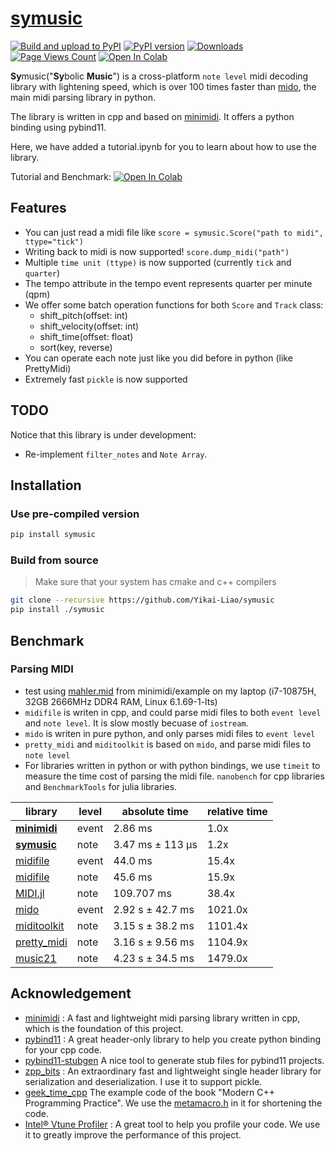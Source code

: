 # [symusic](https://github.com/Yikai-Liao/symusic)
[![Build and upload to PyPI](https://github.com/Yikai-Liao/symusic/actions/workflows/wheel.yml/badge.svg?branch=main)](https://github.com/Yikai-Liao/symusic/actions/workflows/wheel.yml) [![PyPI version](https://badge.fury.io/py/symusic.svg)](https://badge.fury.io/py/symusic) [![Downloads](https://static.pepy.tech/badge/symusic)](https://pepy.tech/project/symusic) [![Page Views Count](https://badges.toozhao.com/badges/01HGE1345YAKN4YV7WF0JRKZJK/blue.svg)](https://badges.toozhao.com/stats/01HGE1345YAKN4YV7WF0JRKZJK "Get your own page views count badge on badges.toozhao.com") <a target="_blank" href="https://colab.research.google.com/github/Yikai-Liao/symusic/blob/main/tutorial.ipynb">
  <img src="https://colab.research.google.com/assets/colab-badge.svg" alt="Open In Colab"/>
</a>

**Sy**music("**Sy**bolic **Music**") is a cross-platform `note level` midi decoding library with lightening speed, which is over 100 times faster than [mido](https://github.com/mido/mido), the main midi parsing library in python.

The library is written in cpp and based on [minimidi](https://github.com/lzqlzzq/minimidi/tree/main). It offers a python binding using pybind11.

Here, we have added a tutorial.ipynb for you to learn about how to use the library.

Tutorial and Benchmark: <a target="_blank" href="https://colab.research.google.com/github/Yikai-Liao/symusic/blob/main/tutorial.ipynb">
  <img src="https://colab.research.google.com/assets/colab-badge.svg" alt="Open In Colab"/>
</a>

## Features

* You can just read a midi file like `score = symusic.Score("path to midi", ttype="tick")`
* Writing back to midi is now supported! `score.dump_midi("path")`
* Multiple `time unit (ttype)` is now supported (currently `tick` and `quarter`)
* The tempo attribute in the tempo event represents quarter per minute (qpm)
* We offer some batch operation functions for both `Score` and `Track` class:
  * shift_pitch(offset: int)
  * shift_velocity(offset: int)
  * shift_time(offset: float)
  * sort(key, reverse)
* You can operate each note just like you did before in python (like PrettyMidi)
* Extremely fast `pickle` is now supported


## TODO

Notice that this library is under development:

* Re-implement `filter_notes` and `Note Array`.

## Installation
### Use pre-compiled version
```bash
pip install symusic
```

### Build from source
> Make sure that your system has cmake and c++ compilers

```bash
git clone --recursive https://github.com/Yikai-Liao/symusic
pip install ./symusic
```

## Benchmark
### Parsing MIDI

* test using [mahler.mid](https://github.com/lzqlzzq/minimidi/blob/main/example/mahler.mid) from minimidi/example on my laptop (i7-10875H, 32GB 2666MHz DDR4 RAM, Linux 6.1.69-1-lts)
* `midifile` is writen in cpp, and could parse midi files to both `event level` and `note level`. It is slow mostly becuase of `iostream`.
* `mido` is writen in pure python, and only parses midi files to `event level`
* `pretty_midi` and `miditoolkit` is based on `mido`, and parse midi files to `note level`
* For libraries written in python or with python bindings, we use `timeit` to measure the time cost of parsing the midi file. `nanobench` for cpp libraries and `BenchmarkTools` for julia libraries.

| library                                                       | level | absolute time     | relative time |
|---------------------------------------------------------------|-------|-------------------|---------------|
| [**minimidi**](https://github.com/lzqlzzq/minimidi)           | event | 2.86 ms           | 1.0x          |
| [**symusic**](https://github.com/Yikai-Liao/symusic)          | note  | 3.47 ms ± 113 µs  | 1.2x          |
| [midifile](https://github.com/craigsapp/midifile)             | event | 44.0 ms           | 15.4x         |
| [midifile](https://github.com/craigsapp/midifile)             | note  | 45.6 ms           | 15.9x         |
| [MIDI.jl](https://github.com/JuliaMusic/MIDI.jl)              | note  | 109.707 ms        | 38.4x         |
| [mido](https://github.com/mido/mido)                          | event | 2.92 s ± 42.7 ms  | 1021.0x       |
| [miditoolkit](https://github.com/YatingMusic/miditoolkit)     | note  | 3.15 s ± 38.2 ms  | 1101.4x       |
| [pretty_midi](https://github.com/craffel/pretty-midi)         | note  | 3.16 s ± 9.56 ms  | 1104.9x       |
| [music21](https://github.com/cuthbertLab/music21)             | note  | 4.23 s ± 34.5 ms  | 1479.0x       |

## Acknowledgement

* [minimidi](https://github.com/lzqlzzq/minimidi) : A fast and lightweight midi parsing library written in cpp, which is the foundation of this project.
* [pybind11](https://github.com/pybind/pybind11) : A great header-only library to help you create python binding for your cpp code.
* [pybind11-stubgen](https://github.com/sizmailov/pybind11-stubgen) A nice tool to generate stub files for pybind11 projects.
* [zpp_bits](https://github.com/eyalz800/zpp_bits) : An extraordinary fast and lightweight single header library for serialization and deserialization. I use it to support pickle.
* [geek_time_cpp](https://github.com/adah1972/geek_time_cpp/tree/master) The example code of the book "Modern C++ Programming Practice". We use the [metamacro.h](https://github.com/adah1972/geek_time_cpp/blob/master/40/metamacro.h#L1-L622) in it for shortening the code.
* [Intel® Vtune Profiler](https://www.intel.com/content/www/us/en/developer/tools/oneapi/vtune-profiler.html) : A great tool to help you profile your code. We use it to greatly improve the performance of this project.
